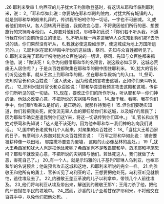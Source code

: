 .26 
耶利米受审 
1_约西亚的儿子犹大王约雅敬登基时，有这话从耶和华临到耶利米，说： 2_「耶和华如此说：你要站在耶和华殿的院内，对犹大所有城镇的人，就是到耶和华的殿来礼拜的，传讲我所吩咐你的一切话，一字也不可删减。 3_或者他们肯听从，各人回转离开恶道，我就改变心意，不将我因他们所行的恶、想要施行的灾祸降与他们。 4_你要对他们说，耶和华如此说：『你们若不听从我，不遵行我在你们面前所设立的律法， 5_不听从我一再差遣我W人众先知到你们那Y去所说的话，你们果然没有听从， 6_我就必使这殿如示罗，使这城成为地上万国所诅咒的。』」 
7_耶利米在耶和华殿中所说的这些话，祭司、先知与众百姓都听见了。 8_耶利米说完了耶和华吩咐他对众百姓说的一切话，祭司、先知与众百姓都来抓住他，说：「你该死！ 9_你为何假借耶和华的名预言，说这殿必如示罗，这城必荒废无人居住呢？」于是众百姓都聚集在耶和华的殿中围住耶利米。 
10_犹大的官长们听见这些事，就从王宫上到耶和华的殿，坐在耶和华殿新门的入口。 11_祭司、先知对官长和众百姓说：「这人该死，因为他说预言攻击这城，正如你们亲耳听见的。」 
12_耶利米就对官长和众百姓说：「耶和华差遣我预言攻击这殿和这城，传讲你们所听见的这一切话。 13_现在，要改正你们的所作所为，听从耶和华－你们神的话，他就必改变心意，不把所说的灾祸降与你们。 14_至于我，看哪，我在你们手中，你们眼Y看甚么是好的，是正确的，就那样待我吧！ 15_但你们要确实知道，你们若把我处死，就使流无辜人血的罪归给你们和这城，以及城Y的居民了；因为耶和华确实差遣我到你们这Y来，将这一切话传到你们耳中。」 
16_官长和众百姓对祭司和先知说：「这人是不该死的，因为他奉耶和华－我们神的名向我们说话。」 17_国中的长老就有几个人起来，对聚集的众百姓说： 18_「当犹大王希西家的日子，有摩利沙人弥迦对犹大众百姓预言说： 
『万军之耶和华如此说： 
锡安要被耕种像一块田地， 
耶路撒冷要变为废墟， 
这殿的山必像丛林的高处。』 
19「_犹大王希西家和犹大人岂是把他处死呢？希西家岂不是敬畏耶和华，恳求耶和华施恩吗？耶和华就改变心意，不把所说的灾祸降与他们。若处死这人，我们就做了大恶，害死自己了。」 
 20_有一个人，就是示玛雅的儿子基列?耶琳人乌利亚，也奉耶和华的名说预言；他说预言攻击这城和这地，和耶利米所说的完全一样。 21_约雅敬王和他所有的勇士、官长听见了乌利亚的话，王想要把他处死。乌利亚听见就惧怕，逃往埃及去了。 22_约雅敬王差亚革波的儿子以利拿单，带领几个人前往埃及。 23_他们将乌利亚从埃及带出来，解送到约雅敬王那Y；王用刀杀了他，把他的尸首抛在平民的坟地中。 
24_然而，沙番的儿子亚希甘保护耶利米，不将他交在百姓手中，以免他们把他处死。 
.